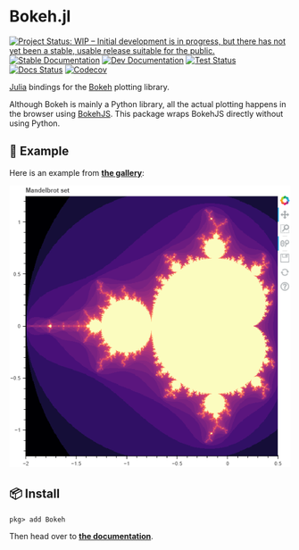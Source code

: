 # Bokeh.jl

[![Project Status: WIP – Initial development is in progress, but there has not yet been a stable, usable release suitable for the public.](https://www.repostatus.org/badges/latest/wip.svg)](https://www.repostatus.org/#wip)
[![Stable Documentation](https://img.shields.io/badge/docs-stable-blue.svg)](https://cjdoris.github.io/Bokeh.jl/stable)
[![Dev Documentation](https://img.shields.io/badge/docs-dev-blue.svg)](https://cjdoris.github.io/Bokeh.jl/dev)
[![Test Status](https://github.com/cjdoris/Bokeh.jl/workflows/Tests/badge.svg)](https://github.com/cjdoris/Bokeh.jl/actions?query=workflow%3ATests)
[![Docs Status](https://github.com/cjdoris/Bokeh.jl/workflows/Docs/badge.svg)](https://github.com/cjdoris/Bokeh.jl/actions?query=workflow%3ADocs)
[![Codecov](https://codecov.io/gh/cjdoris/Bokeh.jl/branch/main/graph/badge.svg?token=A813UUIHGS)](https://codecov.io/gh/cjdoris/Bokeh.jl)

[Julia](https://julialang.org/) bindings for the [Bokeh](https://bokeh.org/) plotting
library.

Although Bokeh is mainly a Python library, all the actual plotting happens in the browser
using [BokehJS](https://docs.bokeh.org/en/latest/docs/user_guide/bokehjs.html). This package
wraps BokehJS directly without using Python.

## 🎨 Example

Here is an example from [**the gallery**](https://cjdoris.github.io/Bokeh.jl/dev/gallery/mandelbrot):

![Mandelbrot example](https://raw.githubusercontent.com/cjdoris/Bokeh.jl/main/mandelbrot.png)

## 📦 Install

```
pkg> add Bokeh
```

Then head over to [**the documentation**](https://cjdoris.github.io/Bokeh.jl).
